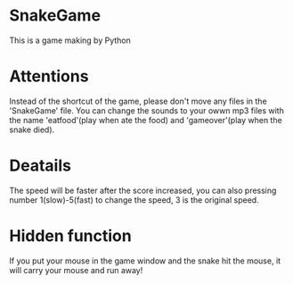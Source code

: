 # SnakeGame
This is a game making by Python
# Attentions
Instead of the shortcut of the game, please don't move any files in the 'SnakeGame' file.
You can change the sounds to your owwn mp3 files with the name 'eatfood'(play when ate the food) and 'gameover'(play when the snake died).
# Deatails
The speed will be faster after the score increased, you can also pressing number 1(slow)-5(fast) to change the speed, 3 is the original speed.
# Hidden function
If you put your mouse in the game window and the snake hit the mouse, it will carry your mouse and run away!
